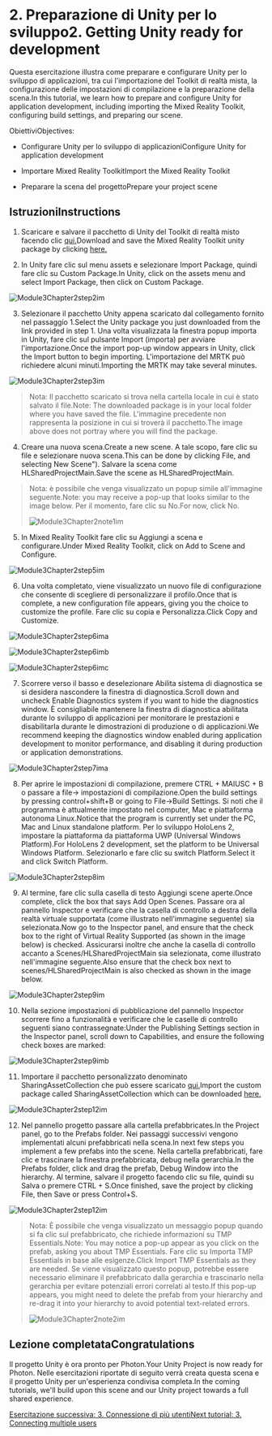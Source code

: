 # <a name="2-getting-unity-ready-for-development"></a><span data-ttu-id="7cd9b-101">2. Preparazione di Unity per lo sviluppo</span><span class="sxs-lookup"><span data-stu-id="7cd9b-101">2. Getting Unity ready for development</span></span> 


<span data-ttu-id="7cd9b-102">Questa esercitazione illustra come preparare e configurare Unity per lo sviluppo di applicazioni, tra cui l'importazione del Toolkit di realtà mista, la configurazione delle impostazioni di compilazione e la preparazione della scena.</span><span class="sxs-lookup"><span data-stu-id="7cd9b-102">In this tutorial, we learn how to prepare and configure Unity for application development, including importing the Mixed Reality Toolkit, configuring build settings, and preparing our scene.</span></span>

<span data-ttu-id="7cd9b-103">Obiettivi</span><span class="sxs-lookup"><span data-stu-id="7cd9b-103">Objectives:</span></span>

- <span data-ttu-id="7cd9b-104">Configurare Unity per lo sviluppo di applicazioni</span><span class="sxs-lookup"><span data-stu-id="7cd9b-104">Configure Unity for application development</span></span>

- <span data-ttu-id="7cd9b-105">Importare Mixed Reality Toolkit</span><span class="sxs-lookup"><span data-stu-id="7cd9b-105">Import the Mixed Reality Toolkit</span></span>

- <span data-ttu-id="7cd9b-106">Preparare la scena del progetto</span><span class="sxs-lookup"><span data-stu-id="7cd9b-106">Prepare your project scene</span></span>

## <a name="instructions"></a><span data-ttu-id="7cd9b-107">Istruzioni</span><span class="sxs-lookup"><span data-stu-id="7cd9b-107">Instructions</span></span>

1. <span data-ttu-id="7cd9b-108">Scaricare e salvare il pacchetto di Unity del Toolkit di realtà misto facendo clic [qui.](https://github.com/microsoft/MixedRealityToolkit-Unity/releases/download/v2.0.0-RC2.1/Microsoft.MixedReality.Toolkit.Unity.Foundation-v2.0.0-RC2.1.unitypackage)</span><span class="sxs-lookup"><span data-stu-id="7cd9b-108">Download and save the Mixed Reality Toolkit unity package by clicking [here.](https://github.com/microsoft/MixedRealityToolkit-Unity/releases/download/v2.0.0-RC2.1/Microsoft.MixedReality.Toolkit.Unity.Foundation-v2.0.0-RC2.1.unitypackage)</span></span>

2. <span data-ttu-id="7cd9b-109">In Unity fare clic sul menu assets e selezionare Import Package, quindi fare clic su Custom Package.</span><span class="sxs-lookup"><span data-stu-id="7cd9b-109">In Unity, click on the assets menu and select Import Package, then click on Custom Package.</span></span>

![Module3Chapter2step2im](images/module3chapter2step2im.PNG)

3. <span data-ttu-id="7cd9b-111">Selezionare il pacchetto Unity appena scaricato dal collegamento fornito nel passaggio 1.</span><span class="sxs-lookup"><span data-stu-id="7cd9b-111">Select the Unity package you just downloaded from the link provided in step 1.</span></span> <span data-ttu-id="7cd9b-112">Una volta visualizzata la finestra popup importa in Unity, fare clic sul pulsante Import (importa) per avviare l'importazione.</span><span class="sxs-lookup"><span data-stu-id="7cd9b-112">Once the import pop-up window appears in Unity, click the Import button to begin importing.</span></span> <span data-ttu-id="7cd9b-113">L'importazione del MRTK può richiedere alcuni minuti.</span><span class="sxs-lookup"><span data-stu-id="7cd9b-113">Importing the MRTK may take several minutes.</span></span>

![Module3Chapter2step3im](images/module3chapter2step3im.PNG)

> <span data-ttu-id="7cd9b-115">Nota: Il pacchetto scaricato si trova nella cartella locale in cui è stato salvato il file.</span><span class="sxs-lookup"><span data-stu-id="7cd9b-115">Note: The downloaded package is in your local folder where you have saved the file.</span></span> <span data-ttu-id="7cd9b-116">L'immagine precedente non rappresenta la posizione in cui si troverà il pacchetto.</span><span class="sxs-lookup"><span data-stu-id="7cd9b-116">The image above does not portray where you will find the package.</span></span>

4. <span data-ttu-id="7cd9b-117">Creare una nuova scena.</span><span class="sxs-lookup"><span data-stu-id="7cd9b-117">Create a new scene.</span></span> <span data-ttu-id="7cd9b-118">A tale scopo, fare clic su file e selezionare nuova scena.</span><span class="sxs-lookup"><span data-stu-id="7cd9b-118">This can be done by clicking File, and selecting New Scene").</span></span> <span data-ttu-id="7cd9b-119">Salvare la scena come HLSharedProjectMain.</span><span class="sxs-lookup"><span data-stu-id="7cd9b-119">Save the scene as HLSharedProjectMain.</span></span>

> <span data-ttu-id="7cd9b-120">Nota: è possibile che venga visualizzato un popup simile all'immagine seguente.</span><span class="sxs-lookup"><span data-stu-id="7cd9b-120">Note: you may receive a pop-up that looks similar to the image below.</span></span> <span data-ttu-id="7cd9b-121">Per il momento, fare clic su No.</span><span class="sxs-lookup"><span data-stu-id="7cd9b-121">For now, click No.</span></span>
>
> ![Module3Chapter2note1im](images/module3chapter2note1im.PNG)

5. <span data-ttu-id="7cd9b-123">In Mixed Reality Toolkit fare clic su Aggiungi a scena e configurare.</span><span class="sxs-lookup"><span data-stu-id="7cd9b-123">Under Mixed Reality Toolkit, click on Add to Scene and Configure.</span></span>

![Module3Chapter2step5im](images/module3chapter2step5im.PNG)

6. <span data-ttu-id="7cd9b-125">Una volta completato, viene visualizzato un nuovo file di configurazione che consente di scegliere di personalizzare il profilo.</span><span class="sxs-lookup"><span data-stu-id="7cd9b-125">Once that is complete, a new configuration file appears, giving you the choice to customize the profile.</span></span> <span data-ttu-id="7cd9b-126">Fare clic su copia e Personalizza.</span><span class="sxs-lookup"><span data-stu-id="7cd9b-126">Click Copy and Customize.</span></span>

![Module3Chapter2step6ima](images/module3chapter2step6ima.PNG)

![Module3Chapter2step6imb](images/module3chapter2step6imb.PNG)

![Module3Chapter2step6imc](images/module3chapter2step6imc.PNG)

7. <span data-ttu-id="7cd9b-130">Scorrere verso il basso e deselezionare Abilita sistema di diagnostica se si desidera nascondere la finestra di diagnostica.</span><span class="sxs-lookup"><span data-stu-id="7cd9b-130">Scroll down and uncheck Enable Diagnostics system if you want to hide the diagnostics window.</span></span> <span data-ttu-id="7cd9b-131">È consigliabile mantenere la finestra di diagnostica abilitata durante lo sviluppo di applicazioni per monitorare le prestazioni e disabilitarla durante le dimostrazioni di produzione o di applicazioni.</span><span class="sxs-lookup"><span data-stu-id="7cd9b-131">We recommend keeping the diagnostics window enabled during application development to monitor performance, and disabling it during production or application demonstrations.</span></span> 

![Module3Chapter2step7ima](images/module3chapter2step7ima.PNG)

8. <span data-ttu-id="7cd9b-133">Per aprire le impostazioni di compilazione, premere CTRL + MAIUSC + B o passare a file-> impostazioni di compilazione.</span><span class="sxs-lookup"><span data-stu-id="7cd9b-133">Open the build settings by pressing control+shift+B or going to File->Build Settings.</span></span> <span data-ttu-id="7cd9b-134">Si noti che il programma è attualmente impostato nel computer, Mac e piattaforma autonoma Linux.</span><span class="sxs-lookup"><span data-stu-id="7cd9b-134">Notice that the program is currently set under the PC, Mac and Linux standalone platform.</span></span> <span data-ttu-id="7cd9b-135">Per lo sviluppo HoloLens 2, impostare la piattaforma da piattaforma UWP (Universal Windows Platform).</span><span class="sxs-lookup"><span data-stu-id="7cd9b-135">For HoloLens 2 development, set the platform to be Universal Windows Platform.</span></span> <span data-ttu-id="7cd9b-136">Selezionarlo e fare clic su switch Platform.</span><span class="sxs-lookup"><span data-stu-id="7cd9b-136">Select it and click Switch Platform.</span></span>

![Module3Chapter2step8im](images/module3chapter2step8im.PNG)

9. <span data-ttu-id="7cd9b-138">Al termine, fare clic sulla casella di testo Aggiungi scene aperte.</span><span class="sxs-lookup"><span data-stu-id="7cd9b-138">Once complete, click the box that says Add Open Scenes.</span></span> <span data-ttu-id="7cd9b-139">Passare ora al pannello Inspector e verificare che la casella di controllo a destra della realtà virtuale supportata (come illustrato nell'immagine seguente) sia selezionata.</span><span class="sxs-lookup"><span data-stu-id="7cd9b-139">Now go to the Inspector panel, and ensure that the check box to the right of Virtual Reality Supported (as shown in the image below) is checked.</span></span> <span data-ttu-id="7cd9b-140">Assicurarsi inoltre che anche la casella di controllo accanto a Scenes/HLSharedProjectMain sia selezionata, come illustrato nell'immagine seguente.</span><span class="sxs-lookup"><span data-stu-id="7cd9b-140">Also ensure that the check box next to scenes/HLSharedProjectMain is also checked as shown in the image below.</span></span>

![Module3Chapter2step9im](images/module3chapter2step9im.PNG)

10. <span data-ttu-id="7cd9b-142">Nella sezione impostazioni di pubblicazione del pannello Inspector scorrere fino a funzionalità e verificare che le caselle di controllo seguenti siano contrassegnate:</span><span class="sxs-lookup"><span data-stu-id="7cd9b-142">Under the Publishing Settings section in the Inspector panel, scroll down to Capabilities, and ensure the following check boxes are marked:</span></span>

![Module3Chapter2step9imb](images/module3chapter2step9imb.PNG)

11. <span data-ttu-id="7cd9b-144">Importare il pacchetto personalizzato denominato SharingAssetCollection che può essere scaricato [qui.](https://github.com/microsoft/MixedRealityLearning/releases/tag/development)</span><span class="sxs-lookup"><span data-stu-id="7cd9b-144">Import the custom package called SharingAssetCollection which can be downloaded [here.](https://github.com/microsoft/MixedRealityLearning/releases/tag/development)</span></span>

![Module3Chapter2step12im](images/module3chapter2step11im.PNG)

12. <span data-ttu-id="7cd9b-146">Nel pannello progetto passare alla cartella prefabbricates.</span><span class="sxs-lookup"><span data-stu-id="7cd9b-146">In the Project panel, go to the Prefabs folder.</span></span> <span data-ttu-id="7cd9b-147">Nei passaggi successivi vengono implementati alcuni prefabbricati nella scena.</span><span class="sxs-lookup"><span data-stu-id="7cd9b-147">In next few steps you implement a few prefabs into the scene.</span></span> <span data-ttu-id="7cd9b-148">Nella cartella prefabbricati, fare clic e trascinare la finestra prefabbricata, debug nella gerarchia.</span><span class="sxs-lookup"><span data-stu-id="7cd9b-148">In the Prefabs folder, click and drag the prefab, Debug Window into the hierarchy.</span></span> <span data-ttu-id="7cd9b-149">Al termine, salvare il progetto facendo clic su file, quindi su Salva o premere CTRL + S.</span><span class="sxs-lookup"><span data-stu-id="7cd9b-149">Once finished, save the project by clicking File, then Save or press Control+S.</span></span>

![Module3Chapter2step12im](images/module3chapter2step12im.PNG)

   > <span data-ttu-id="7cd9b-151">Nota: È possibile che venga visualizzato un messaggio popup quando si fa clic sul prefabbricato, che richiede informazioni su TMP Essentials.</span><span class="sxs-lookup"><span data-stu-id="7cd9b-151">Note: You may notice a pop-up appear as you click on the prefab, asking you about TMP Essentials.</span></span> <span data-ttu-id="7cd9b-152">Fare clic su Importa TMP Essentials in base alle esigenze.</span><span class="sxs-lookup"><span data-stu-id="7cd9b-152">Click Import TMP Essentials as they are needed.</span></span> <span data-ttu-id="7cd9b-153">Se viene visualizzato questo popup, potrebbe essere necessario eliminare il prefabbricato dalla gerarchia e trascinarlo nella gerarchia per evitare potenziali errori correlati al testo.</span><span class="sxs-lookup"><span data-stu-id="7cd9b-153">If this pop-up appears, you might need to delete the prefab from your hierarchy and re-drag it into your hierarchy to avoid potential text-related errors.</span></span>
   >
>![Module3Chapter2note2im](images/module3chapter2note2im.PNG)


## <a name="congratulations"></a><span data-ttu-id="7cd9b-155">Lezione completata</span><span class="sxs-lookup"><span data-stu-id="7cd9b-155">Congratulations</span></span>

<span data-ttu-id="7cd9b-156">Il progetto Unity è ora pronto per Photon.</span><span class="sxs-lookup"><span data-stu-id="7cd9b-156">Your Unity Project is now ready for Photon.</span></span> <span data-ttu-id="7cd9b-157">Nelle esercitazioni riportate di seguito verrà creata questa scena e il progetto Unity per un'esperienza condivisa completa.</span><span class="sxs-lookup"><span data-stu-id="7cd9b-157">In the coming tutorials, we'll build upon this scene and our Unity project towards a full shared experience.</span></span>

<span data-ttu-id="7cd9b-158">[Esercitazione successiva: 3. Connessione di più utenti](mrlearning-sharing(photon)-ch3.md)</span><span class="sxs-lookup"><span data-stu-id="7cd9b-158">[Next tutorial: 3. Connecting multiple users](mrlearning-sharing(photon)-ch3.md)</span></span>

